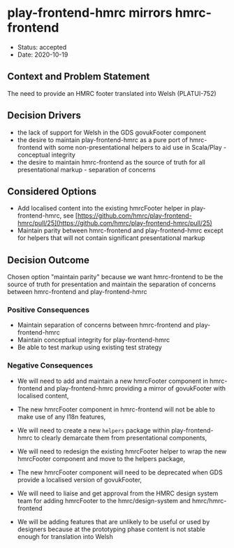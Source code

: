 # play-frontend-hmrc mirrors hmrc-frontend

* Status: accepted
* Date: 2020-10-19

## Context and Problem Statement

The need to provide an HMRC footer translated into Welsh (PLATUI-752)

## Decision Drivers

* the lack of support for Welsh in the GDS govukFooter 
component
* the desire to maintain play-frontend-hmrc as a pure port of hmrc-frontend
with some non-presentational helpers to aid use in Scala/Play - conceptual integrity
* the desire to maintain hmrc-frontend as the source of truth for all presentational
markup - separation of concerns

## Considered Options

* Add localised content into the existing hmrcFooter helper in play-frontend-hmrc, see 
  [https://github.com/hmrc/play-frontend-hmrc/pull/25](https://github.com/hmrc/play-frontend-hmrc/pull/25)
* Maintain parity between hmrc-frontend and play-frontend-hmrc
  except for helpers that will not contain significant 
  presentational markup

## Decision Outcome

Chosen option "maintain parity" because we want hmrc-frontend to be the source of truth for presentation and
 maintain the separation of concerns between hmrc-frontend and 
 play-frontend-hmrc

### Positive Consequences

* Maintain separation of concerns between hmrc-frontend and play-frontend-hmrc
* Maintain conceptual integrity for play-frontend-hmrc
* Be able to test markup using existing test strategy

### Negative Consequences

* We will need to add and maintain a new hmrcFooter component in
hmrc-frontend and play-frontend-hmrc providing a mirror of govukFooter with localised content,

* The new hmrcFooter component in hmrc-frontend will not be able to make use of any I18n features,

* We will need to create a new `helpers` package within play-frontend-hmrc to clearly demarcate them
from presentational components,

* We will need to redesign the existing hmrcFooter helper to wrap the new hmrcFooter component
 and move to the helpers package,

* The new hmrcFooter component will need to be deprecated when GDS provide a localised version
of govukFooter,

* We will need to liaise and get approval from the HMRC design system team for adding
hmrcFooter to the hmrc/design-system and hmrc/hmrc-frontend

* We will be adding features that are unlikely to be useful or used by designers because
 at the prototyping phase content is not stable enough for translation into Welsh
